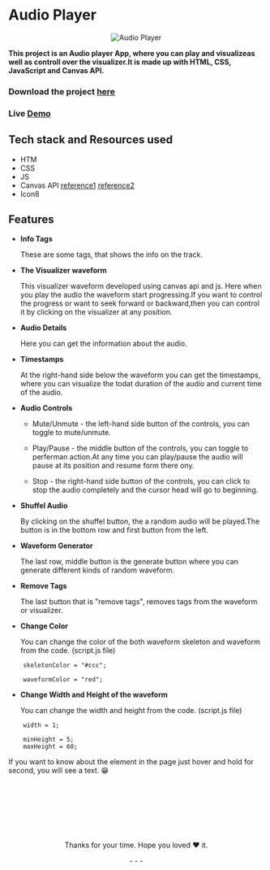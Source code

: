 # Audio Player

<p align="center"> <img src="https://user-images.githubusercontent.com/126652325/223165164-d702850b-1588-4469-831e-35478d20e07a.png" alt="Audio Player" /> </p>

**This project is an Audio player App, where you can play and visualizeas well as controll over the visualizer.It is made up with HTML, CSS, JavaScript and Canvas API.**

### Download the project [here](https://bit.ly/3ZGfhIy)

### Live [Demo](https://dr-audioplayer.netlify.app/)

## Tech stack and Resources used

- HTM
- CSS
- JS
- Canvas API [reference1](https://developer.mozilla.org/en-US/docs/Web/API/Canvas_API) [reference2](https://www.w3schools.com/tags/ref_canvas.asp)
- Icon8

## Features

- **Info Tags**
    <p>These are some tags, that shows the info on the track.</p>

- **The Visualizer waveform**
    <p>This visualizer waveform developed using canvas api and js. Here when you play the audio the waveform start progressing.If you want to control the progress or want to seek forward or backward,then you can control
    it by clicking on the visualizer at any position.</p>

- **Audio Details**
    <p>Here you can get the information about the audio.</p>

- **Timestamps**
   <p>At the right-hand side below the waveform you can get the timestamps, where you can visualize the todat duration of the audio and current time of the audio. </p>

- **Audio Controls**

  - <p>Mute/Unmute - the left-hand side button of the controls, you can toggle to mute/unmute.</p>
  - <p>Play/Pause - the middle button of the controls, you can toggle to perferman action.At any time you can play/pause the audio  will pause at its position and resume form            there ony.</p>
  - <p>Stop - the right-hand side button of the controls, you can click to stop the audio completely and the cursor  head will go to beginning.</p>

- **Shuffel Audio**
    <p>By clicking on the shuffel button, the a random audio will be played.The button is in the bottom row and first button from the left. </p>

- **Waveform Generator**
    <p>The last row, middle button is the generate button where you can generate different kinds of random waveform.</p>

- **Remove Tags**
    <p>The last button that is "remove tags", removes tags from the waveform or visualizer.</p>

- **Change Color**
    <p>You can change the color of the both waveform skeleton and waveform from the code. (script.js file)</p>

```
    skeletonColor = "#ccc";
```

```
    waveformColor = "red";
```

- **Change Width and Height of the waveform**
    <p>You can change the width and height from the code. (script.js file)</p>

```
    width = 1;
```

```
    minHeight = 5;
    maxHeight = 60;
```

<p>If you want to know about the element in the page just hover and hold for second, you will see a text. 😁</p>
<br/>
<br/>
<br/>
<br/>
<br/>
<br/>

<p align="center">Thanks for your time. Hope you loved ❤ it.</p>
<p align="center">- - -</p>
